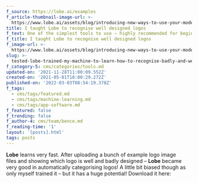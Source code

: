 ```yaml
---
f_source: https://lobe.ai/examples
f_article-thumbnail-image-url: >-
  https://www.lobe.ai/assets/blog/introducing-new-ways-to-use-your-model/March%20Release%20Screenshot.jpg
title: I taught Lobe to recognise well designed logos
f_text: One of the simplest tools to use – highly recommended for beginners
f_title: I taught Lobe to recognise well designed logos
f_image-url: >-
  https://www.lobe.ai/assets/blog/introducing-new-ways-to-use-your-model/March%20Release%20Screenshot.jpg
slug: >-
  tested-lobe-trained-my-machine-to-learn-how-to-recognise-badly-and-well-designed-logos
f_category-5: cms/categories/tools.md
updated-on: '2021-11-28T11:00:09.552Z'
created-on: '2021-05-01T18:00:29.272Z'
published-on: '2022-03-03T08:54:19.378Z'
f_tags:
  - cms/tags/featured.md
  - cms/tags/machine-learning.md
  - cms/tags/app-software.md
f_featured: false
f_trending: false
f_author-4: cms/team/bence.md
f_reading-time: '1'
layout: '[posts].html'
tags: posts
---
```


**Lobe** learns very fast. After uploading a bunch of example logo image files and showing which logo is well and badly designed – **Lobe** became very good in automatically categorising logos! A little bit biased though as only myself trained it – but it has a huge potential! Download it here:

